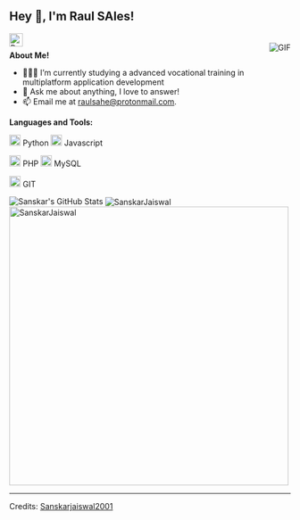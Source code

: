 
<h2> Hey 👋, I'm Raul SAles!</h2>
<a href="https://www.linkedin.com/in/raulsalesherranz/">
  <img align="left" alt="Raul Sales LinkedIn" width="24px" src="https://img.icons8.com/nolan/96/linkedin.png" />
</a>
<br />
  <img align="right" alt="GIF" src="https://media.giphy.com/media/LmNwrBhejkK9EFP504/giphy.gif" />

**About Me!**

- 👨🏽‍💻 I’m currently studying a advanced vocational training in multiplatform application development
- 💬 Ask me about anything, I love to answer!
- 📫 Email me at [raulsahe@protonmail.com](mailto:raulsahe@protonmail.com).



**Languages and Tools:**  


<code><img height="20" src="https://img.icons8.com/nolan/96/python.png"></code> Python
<code><img height="20" src="https://img.icons8.com/nolan/96/javascript.png"></code> Javascript

<code><img height="20" src="https://img.icons8.com/nolan/96/php.png"></code> PHP
<code><img height="20" src="https://img.icons8.com/nolan/96/sql.png"></code> MySQL

<code><img height="20" src="https://img.icons8.com/nolan/96/git.png"></code> GIT

<img src="https://github-readme-stats.vercel.app/api?username=ittsraul&show_icons=true&hide_border=true&count_private=true&theme=shades-of-purple&icon_color=fad000" alt="Sanskar's GitHub Stats">
<img align="center" src="https://github-readme-streak-stats.herokuapp.com/?user=ittsraul&count_private=true&theme=radical" alt="SanskarJaiswal" />
<img align="center" width=500 src="https://github-readme-stats.vercel.app/api/top-langs/?username=ittsraul&count_private=true&theme=radical" alt="SanskarJaiswal" />

-----
Credits: [Sanskarjaiswal2001](https://github.com/sanskarjaiswal2001)
